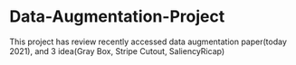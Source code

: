 # Data-Augmentation-Project
This project has review recently accessed data augmentation paper(today 2021), and 3 idea(Gray Box, Stripe Cutout, SaliencyRicap)
